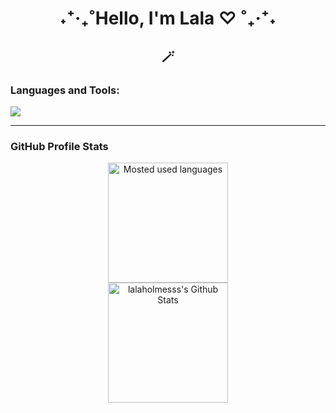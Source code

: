<h1  align="center">˖⁺‧₊˚Hello, I'm Lala</span> ♡ ˚₊‧⁺˖</h1> 
<h2  align="center">🪄</h2>



<h3 align="left">Languages and Tools:</h3>
<p align="left"> <img src="https://skillicons.dev/icons?i=html,css,bootstrap,tailwind,js,react,vite,cpp,vercel,github,figma,blender,p5js" /> </p>
<hr>
<!-- Stats -->
<h3>GitHub Profile Stats</h3>

<p align="center">
  <img alt="Mosted used languages" src="https://github-readme-stats.vercel.app/api/top-langs/?username=lalaholmesss&layout=compact&theme=dark" height="192px"/>
  <br>
  <img src="https://github-readme-stats.vercel.app/api?username=lalaholmesss&show_icons=true&icon_color=ffffff&theme=dark" alt="lalaholmesss's Github Stats" height="192px"/>
  <br>
</p>


